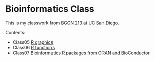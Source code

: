 # Bioinformatics Class
This is my classwork from [BGGN 213 at UC San Diego](https://bioboot.github.io/bggn213_F19/lectures/).

Contents:
- Class05 [R graphics](https://github.com/jalyda/bggn213/blob/master/class05/class05.md)
- Class06 [R functions](https://github.com/jalyda/bggn213/blob/master/class06/Class06.md)
- Class07 [Bioinformatics R packages from CRAN and BioConductor](https://github.com/jalyda/bggn213/blob/master/class07/class07.md)

